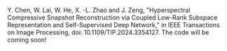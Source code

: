 Y. Chen, W. Lai, W. He, X. -L. Zhao and J. Zeng, "Hyperspectral Compressive Snapshot Reconstruction via Coupled Low-Rank Subspace Representation and Self-Supervised Deep Network," in IEEE Transactions on Image Processing, doi: 10.1109/TIP.2024.3354127.
The code will be coming soon!
